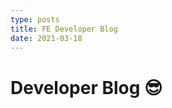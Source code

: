 ```yaml
---
type: posts
title: FE Developer Blog
date: 2021-03-18
---
```


# <FrontEnd/> Developer Blog <g-emoji class="g-emoji" alias="sunglasses" fallback-src="https://github.githubassets.com/images/icons/emoji/unicode/1f60e.png">😎</g-emoji>
